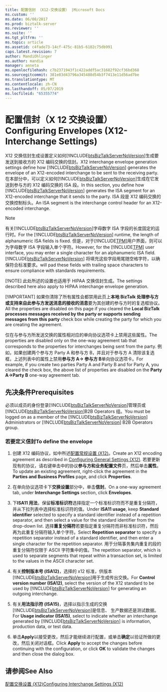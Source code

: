 ```yaml
---
title: 配置信封 （X12-交换设置） |Microsoft Docs
ms.custom: ''
ms.date: 06/08/2017
ms.prod: biztalk-server
ms.reviewer: ''
ms.suite: ''
ms.tgt_pltfrm: ''
ms.topic: article
ms.assetid: c4fade73-14cf-475c-81b5-6102c75db991
caps.latest.revision: 7
author: MandiOhlinger
ms.author: mandia
manager: anneta
ms.openlocfilehash: c7b2371943f1c422addf5ac31682f92cf36bd368
ms.sourcegitcommit: 381e83d43796a345488d54b3f7413e11d56ad7be
ms.translationtype: MT
ms.contentlocale: zh-CN
ms.lasthandoff: 05/07/2019
ms.locfileid: "65355774"
---
```

# <a name="configuring-envelopes-x12-interchange-settings"></a><span data-ttu-id="1b0c2-102">配置信封（X 12 交换设置）</span><span class="sxs-lookup"><span data-stu-id="1b0c2-102">Configuring Envelopes (X12-Interchange Settings)</span></span>
<span data-ttu-id="1b0c2-103">X12 交换信封生成设置定义如何[!INCLUDE[btsBizTalkServerNoVersion](../includes/btsbiztalkservernoversion-md.md)]生成要发送到接收方的 X12 编码交换的信封。</span><span class="sxs-lookup"><span data-stu-id="1b0c2-103">X12 interchange envelope generation settings define how [!INCLUDE[btsBizTalkServerNoVersion](../includes/btsbiztalkservernoversion-md.md)] generates the envelope of an X12-encoded interchange to be sent to the receiving party.</span></span> <span data-ttu-id="1b0c2-104">在本部分中，可以定义如何[!INCLUDE[btsBizTalkServerNoVersion](../includes/btsbiztalkservernoversion-md.md)]生成在它发送到参与方的 X12 编码交换的 ISA 段。</span><span class="sxs-lookup"><span data-stu-id="1b0c2-104">In this section, you define how [!INCLUDE[btsBizTalkServerNoVersion](../includes/btsbiztalkservernoversion-md.md)] generates the ISA segment for an X12-encoded interchange that it sends to the party.</span></span> <span data-ttu-id="1b0c2-105">ISA 段是 X12 编码交换的交换控制标头。</span><span class="sxs-lookup"><span data-stu-id="1b0c2-105">An ISA segment is the interchange control header for an X12-encoded interchange.</span></span>  
  
> [!NOTE]
>  <span data-ttu-id="1b0c2-106">有关[!INCLUDE[btsBizTalkServerNoVersion](../includes/btsbiztalkservernoversion-md.md)]字母数字 ISA 字段的长度固定的运行时。</span><span class="sxs-lookup"><span data-stu-id="1b0c2-106">For the [!INCLUDE[btsBizTalkServerNoVersion](../includes/btsbiztalkservernoversion-md.md)] runtime, the length of alphanumeric ISA fields is fixed.</span></span> <span data-ttu-id="1b0c2-107">但是，对于[!INCLUDE[TPM](../includes/tpm-md.md)]用户界面，则可以为字母数字 ISA 字段输入单个字符。</span><span class="sxs-lookup"><span data-stu-id="1b0c2-107">However, for the [!INCLUDE[TPM](../includes/tpm-md.md)] user interface, you may enter a single character for an alphanumeric ISA field.</span></span> [!INCLUDE[btsBizTalkServerNoVersion](../includes/btsbiztalkservernoversion-md.md)] <span data-ttu-id="1b0c2-108">将填充这些字段用尾随空格字符，以确保符合标准要求。</span><span class="sxs-lookup"><span data-stu-id="1b0c2-108">will pad these fields with trailing space characters to ensure compliance with standards requirements.</span></span>  
> 
> [!NOTE]
>  <span data-ttu-id="1b0c2-109">此处所述的设置也适用于 HIPAA 交换信封生成。</span><span class="sxs-lookup"><span data-stu-id="1b0c2-109">The settings described here also apply to HIPAA interchange envelope generation.</span></span>  
> 
> [!IMPORTANT]
>  <span data-ttu-id="1b0c2-110">如果你清除了所有属性会都禁用此页上**本地 BizTalk 处理参与方或支持来自此参与方发送消息的接收的消息**要为其创建的参与方时的复选框协议。</span><span class="sxs-lookup"><span data-stu-id="1b0c2-110">All the properties are disabled on this page if you cleared the **Local BizTalk processes messages received by the party or supports sending messages from this party** check box while creating the party for which you are creating the agreement.</span></span>  
> 
>  <span data-ttu-id="1b0c2-111">仅在与参与方所发送交换的属性相对应的单向协议选项卡上禁用这些属性。</span><span class="sxs-lookup"><span data-stu-id="1b0c2-111">The properties are disabled only on the one-way agreement tab that corresponds to the properties for interchanges being sent from the party.</span></span> <span data-ttu-id="1b0c2-112">例如，如果创建两个参与方 Party A 和参与方 B，并且对于参与方 A 清除该复选框，上述列表中的属性上禁用**参与方 A-> 参与方 B**单向协议选项卡。</span><span class="sxs-lookup"><span data-stu-id="1b0c2-112">For example, if you create two parties Party A and Party B and for Party A, you cleared the check box, the above list of properties are disabled on the **Party A->Party B** one-way agreement tab.</span></span>  
  
## <a name="prerequisites"></a><span data-ttu-id="1b0c2-113">先决条件</span><span class="sxs-lookup"><span data-stu-id="1b0c2-113">Prerequisites</span></span>  
 <span data-ttu-id="1b0c2-114">必须以成员的身份登录[!INCLUDE[btsBizTalkServerNoVersion](../includes/btsbiztalkservernoversion-md.md)]管理员或[!INCLUDE[btsBizTalkServerNoVersion](../includes/btsbiztalkservernoversion-md.md)]B2B Operators 组。</span><span class="sxs-lookup"><span data-stu-id="1b0c2-114">You must be logged on as a member of the [!INCLUDE[btsBizTalkServerNoVersion](../includes/btsbiztalkservernoversion-md.md)] Administrators or [!INCLUDE[btsBizTalkServerNoVersion](../includes/btsbiztalkservernoversion-md.md)] B2B Operators group.</span></span>  
  
### <a name="to-define-the-envelope"></a><span data-ttu-id="1b0c2-115">若要定义信封</span><span class="sxs-lookup"><span data-stu-id="1b0c2-115">To define the envelope</span></span>  
  
1. <span data-ttu-id="1b0c2-116">创建 X12 编码协议，如中所述[配置常规设置 (X12)](../core/configuring-general-settings-x12.md)。</span><span class="sxs-lookup"><span data-stu-id="1b0c2-116">Create an X12 encoding agreement as described in [Configuring General Settings (X12)](../core/configuring-general-settings-x12.md).</span></span> <span data-ttu-id="1b0c2-117">若要更新现有的协议，请右键单击中的协议**参与方和业务配置文件**页，然后单击**属性**。</span><span class="sxs-lookup"><span data-stu-id="1b0c2-117">To update an existing agreement, right-click the agreement in the **Parties and Business Profiles** page, and click **Properties**.</span></span>  
  
2. <span data-ttu-id="1b0c2-118">在单向协议选项卡下**交换设置**部分中，单击**信封**。</span><span class="sxs-lookup"><span data-stu-id="1b0c2-118">On a one-way agreement tab, under **Interchange Settings** section, click **Envelopes**.</span></span>  
  
3. <span data-ttu-id="1b0c2-119">下**ISA11 用法**，保留**标准标识符**选择指定一个标准标识符而不是重复分隔符，并从下拉列表中选择标准标识符的值。</span><span class="sxs-lookup"><span data-stu-id="1b0c2-119">Under **ISA11 usage**, keep **Standard identifier** selected to specify a standard identifier instead of a repetition separator, and then select a value for the standard identifier from the drop-down list.</span></span> <span data-ttu-id="1b0c2-120">选择**重复分隔符**若要指定重复分隔符而非标准标识符，然后再为此重复分隔符输入单个字符。</span><span class="sxs-lookup"><span data-stu-id="1b0c2-120">Select **Repetition separator** to specify a repetition separator instead of a standard identifier, and then enter a single character for the repetition separator.</span></span> <span data-ttu-id="1b0c2-121">用于分隔事务集内重复的段的重复分隔符仅限于 ASCII 字符集中的值。</span><span class="sxs-lookup"><span data-stu-id="1b0c2-121">The repetition separator, which is used to separate segments that repeat within a transaction set, is limited to the values in the ASCII character set.</span></span>  
  
4. <span data-ttu-id="1b0c2-122">有关**控制版本号 (ISA12)**，选择的 x12 标准，供版本[!INCLUDE[btsBizTalkServerNoVersion](../includes/btsbiztalkservernoversion-md.md)]用于生成传出交换。</span><span class="sxs-lookup"><span data-stu-id="1b0c2-122">For **Control version number (ISA12)**, select the version of the X12 standard to be used by [!INCLUDE[btsBizTalkServerNoVersion](../includes/btsbiztalkservernoversion-md.md)] for generating an outgoing interchange.</span></span>  
  
5. <span data-ttu-id="1b0c2-123">有关**用法指示符 (ISA15)**，选择以指示生成的交换[!INCLUDE[btsBizTalkServerNoVersion](../includes/btsbiztalkservernoversion-md.md)]是信息、 生产数据还是测试数据。</span><span class="sxs-lookup"><span data-stu-id="1b0c2-123">For **Usage indicator (ISA15)**, select to indicate whether an interchange generated by [!INCLUDE[btsBizTalkServerNoVersion](../includes/btsbiztalkservernoversion-md.md)] is information, production data, or test data.</span></span>  
  
6. <span data-ttu-id="1b0c2-124">单击**Apply**以接受更改，然后才能继续进行配置，或单击**确定**以验证所做的更改，然后关闭对话框。</span><span class="sxs-lookup"><span data-stu-id="1b0c2-124">Click **Apply** to accept the changes before continuing with the configuration, or click **OK** to validate the changes and then close the dialog box.</span></span>  
  
## <a name="see-also"></a><span data-ttu-id="1b0c2-125">请参阅</span><span class="sxs-lookup"><span data-stu-id="1b0c2-125">See Also</span></span>  
 [<span data-ttu-id="1b0c2-126">配置交换设置 (X12)</span><span class="sxs-lookup"><span data-stu-id="1b0c2-126">Configuring Interchange Settings (X12)</span></span>](../core/configuring-interchange-settings-x12.md)